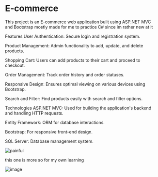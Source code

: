 # E-commerce
This project is an E-commerce web application built using ASP.NET MVC and Bootstrap mostly made for me to practice C# since im rather new at it

Features
User Authentication: Secure login and registration system.

Product Management: Admin functionality to add, update, and delete products.

Shopping Cart: Users can add products to their cart and proceed to checkout.

Order Management: Track order history and order statuses.

Responsive Design: Ensures optimal viewing on various devices using Bootstrap.

Search and Filter: Find products easily with search and filter options.

Technologies
ASP.NET MVC: Used for building the application's backend and handling HTTP requests.

Entity Framework: ORM for database interactions.

Bootstrap: For responsive front-end design.

SQL Server: Database management system.

![painful](https://github.com/user-attachments/assets/63583ebd-6340-48cc-a496-fc67be55d399)

this one is more so for my own learning

![image](https://github.com/user-attachments/assets/9aa42a06-9371-42e5-8235-4ab000d949b2)



